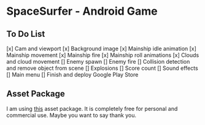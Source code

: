 # SpaceSurfer - Android Game

## To Do List
[x] Cam and viewport
[x] Background image
[x] Mainship idle animation
[x] Mainship movement
[x] Mainship fire
[x] Mainship roll animations
[x] Clouds and cloud movement
[] Enemy spawn
[] Enemy fire
[] Collision detection and remove object from scene
[] Explosions
[] Score count
[] Sound effects
[] Main menu
[] Finish and deploy Google Play Store

## Asset Package
I am using [this](https://ansimuz.itch.io/spaceship-shooter-environment) asset package. It is completely free for personal and commercial use. Maybe you want to say thank you.
